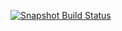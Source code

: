 [![Snapshot Build Status](http://ec2-35-170-59-132.compute-1.amazonaws.com:8080/jenkins/buildStatus/icon?job=spring-security-auth0)](http://ec2-35-170-59-132.compute-1.amazonaws.com:8080/jenkins/job/spring-security-auth0)
